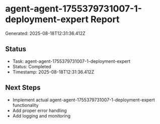 # agent-agent-1755379731007-1-deployment-expert Report

Generated: 2025-08-18T12:31:36.412Z

## Status
- Task: agent-agent-1755379731007-1-deployment-expert
- Status: Completed
- Timestamp: 2025-08-18T12:31:36.412Z

## Next Steps
- Implement actual agent-agent-1755379731007-1-deployment-expert functionality
- Add proper error handling
- Add logging and monitoring
